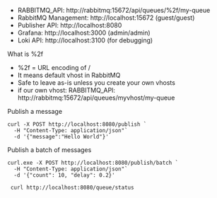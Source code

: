 - RABBITMQ_API: http://rabbitmq:15672/api/queues/%2f/my-queue
- RabbitMQ Management: http://localhost:15672 (guest/guest)
- Publisher API: http://localhost:8080
- Grafana: http://localhost:3000 (admin/admin)
- Loki API: http://localhost:3100 (for debugging)

What is %2f

- %2f = URL encoding of /
- It means default vhost in RabbitMQ
- Safe to leave as-is unless you create your own vhosts
- if our own vhost: RABBITMQ_API: http://rabbitmq:15672/api/queues/myvhost/my-queue

Publish a message

```
curl -X POST http://localhost:8080/publish `
  -H "Content-Type: application/json"`
  -d '{"message":"Hello World"}'
```

Publish a batch of messages

```
curl.exe -X POST http://localhost:8080/publish/batch `
  -H "Content-Type: application/json"`
  -d '{"count": 10, "delay": 0.2}'
```

```
 curl http://localhost:8080/queue/status
```
